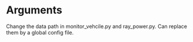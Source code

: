 # Arguments
Change the data path in monitor\_vehcile.py and ray\_power.py. Can replace them by a global config file.
